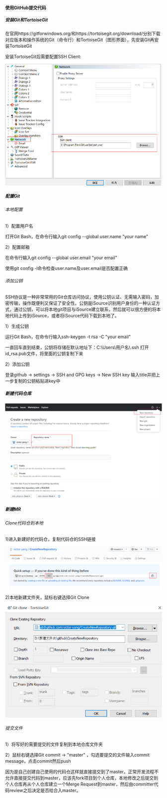 #### 使用GitHub提交代码

##### 安装Git和TortoiseGit

在官网https://gitforwindows.org/和https://tortoisegit.org/download/分别下载对应版本和操作系统的Git（命令行）和TortoiseGit（图形界面），先安装Git再安装TortoiseGit

安装TortoiseGit后需要配置SSH Client:

![image-20200531000455432](https://github.com/victor-yang/CreateNewRepository/raw/master/image-20200531000455432.png)

##### 配置Git

###### 本地配置

1）配置用户名

打开Git Bash，在命令行输入git config --global user.name "your name"

2）配置邮箱

在命令行输入git config --global user.email "your email"

使用git config -l命令检查user.name及user.email是否配置正确

###### 添加公钥

SSH协议是一种非常常用的Git仓库访问协议，使用公钥认证、无需输入密码，加密传输，操作既便利又保证了安全性。公钥是iSource识别用户身份的一种认证方式，通过公钥，可以将本地git项目与iSource建立联系，然后就可以很方便的将本地代码上传到iSource，或者将iSource代码下载到本地了。

1）生成公钥

运行Git Bash，在命令行输入ssh-keygen -t rsa -C "your email"

一直回车直到结束，公钥将存储在默认地址下：C:\Users\用户名\\.ssh  打开id_rsa.pub文件，将里面的公钥复制下来

2）添加公钥

登录github -> settings -> SSH and GPG keys -> New SSH key 输入title并把上一步复制的公钥粘贴进key中

##### 新建代码仓库

![image-20200531000105570](.\image-20200531000105570.png)

##### 新建MR

###### Clone代码仓到本地

1)进入新建好的代码仓，复制代码仓的SSH链接

![image-20200531000618358](.\image-20200531000618358.png)

2)本地新建文件夹，鼠标右键选择Git Clone

![image-20200531000829321](.\image-20200531000829321.png)

###### 提交文件

1）将写好的需要提交的文件复制到本地仓库文件夹

2）鼠标右键选择Git commit -> "master" ，勾选要提交的文件输入commit message，点击commit然后push

因为是自己创建自己使用的代码仓这样就直接提交到了master。正常开发流程不允许直接提交代码到master，应该先fork项目到个人仓库，本地修改之后提交到个人仓库再从个人仓库建立一个Merge Request到master，然后由committer代码review之后决定是否给合入master。

###### 

